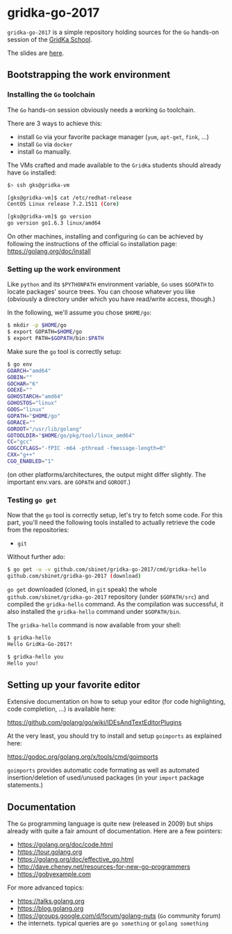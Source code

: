 gridka-go-2017
===================

`gridka-go-2017` is a simple repository holding sources for the `Go`
hands-on session of the [GridKa School](https://gridka-school.scc.kit.edu/2017/).

The slides are [here](https://talks.godoc.org/github.com/sbinet/gridka-go-2017/talk.slide).

## Bootstrapping the work environment

### Installing the `Go` toolchain

The `Go` hands-on session obviously needs a working `Go` toolchain.

There are 3 ways to achieve this:
- install `Go` via your favorite package manager (`yum`, `apt-get`, `fink`, ...)
- install `Go` via `docker`
- install `Go` manually.

The VMs crafted and made available to the `GridKa` students should already have `Go` installed:

```sh
$> ssh gks@gridka-vm

[gks@gridka-vm]$ cat /etc/redhat-release 
CentOS Linux release 7.2.1511 (Core) 

[gks@gridka-vm]$ go version
go version go1.6.3 linux/amd64
```

On other machines, installing and configuring `Go` can be achieved by following the instructions of the official `Go` installation page: https://golang.org/doc/install

### Setting up the work environment

Like `python` and its `$PYTHONPATH` environment variable, `Go` uses
`$GOPATH` to locate packages' source trees.
You can choose whatever you like (obviously a directory under which
you have read/write access, though.)

In the following, we'll assume you chose `$HOME/go`:

```sh
$ mkdir -p $HOME/go
$ export GOPATH=$HOME/go
$ export PATH=$GOPATH/bin:$PATH
```

Make sure the `go` tool is correctly setup:

```sh
$ go env
GOARCH="amd64"
GOBIN=""
GOCHAR="6"
GOEXE=""
GOHOSTARCH="amd64"
GOHOSTOS="linux"
GOOS="linux"
GOPATH="$HOME/go"
GORACE=""
GOROOT="/usr/lib/golang"
GOTOOLDIR="$HOME/go/pkg/tool/linux_amd64"
CC="gcc"
GOGCCFLAGS="-fPIC -m64 -pthread -fmessage-length=0"
CXX="g++"
CGO_ENABLED="1"
```

(on other platforms/architectures, the output might differ
slightly. The important env.vars. are `GOPATH` and `GOROOT`.)

### Testing `go get`

Now that the `go` tool is correctly setup, let's try to fetch some
code.
For this part, you'll need the following tools installed to actually retrieve the code from the repositories:
- `git`

Without further ado:

```sh
$ go get -u -v github.com/sbinet/gridka-go-2017/cmd/gridka-hello
github.com/sbinet/gridka-go-2017 (download)
```

`go get` downloaded (cloned, in `git` speak) the whole
`github.com/sbinet/gridka-go-2017` repository (under `$GOPATH/src`) and
compiled the `gridka-hello` command.
As the compilation was successful, it also installed the `gridka-hello`
command under `$GOPATH/bin`.

The `gridka-hello` command is now available from your shell:

```sh
$ gridka-hello
Hello GridKa-Go-2017!

$ gridka-hello you
Hello you!
```

## Setting up your favorite editor

Extensive documentation on how to setup your editor (for code
highlighting, code completion, ...) is available here:

 https://github.com/golang/go/wiki/IDEsAndTextEditorPlugins
 
At the very least, you should try to install and setup `goimports` as
explained here:

 https://godoc.org/golang.org/x/tools/cmd/goimports

`goimports` provides automatic code formating as well as automated
insertion/deletion of used/unused packages (in your `import` package
statements.)

## Documentation

The `Go` programming language is quite new (released in 2009) but
ships already with quite a fair amount of documentation.
Here are a few pointers:

- https://golang.org/doc/code.html
- https://tour.golang.org
- https://golang.org/doc/effective_go.html
- http://dave.cheney.net/resources-for-new-go-programmers
- https://gobyexample.com

For more advanced topics:

- https://talks.golang.org
- https://blog.golang.org
- https://groups.google.com/d/forum/golang-nuts (`Go` community forum)
- the internets. typical queries are `go something` or `golang something`
